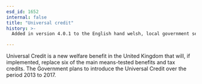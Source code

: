```yaml
---
esd_id: 1652
internal: false
title: "Universal credit"
history: >-
  Added in version 4.0.1 to the English hand welsh, local government service list.

---
```


Universal Credit is a new welfare benefit in the United Kingdom that will, if implemented, replace six of the main means-tested benefits and tax credits. The Government plans to introduce the Universal Credit over the period 2013 to 2017.

